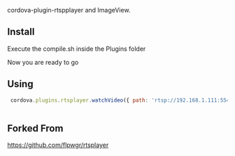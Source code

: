cordova-plugin-rtspplayer and ImageView.

## Install

Execute the compile.sh inside the Plugins folder

Now you are ready to go

## Using

``` javascript
 cordova.plugins.rtsplayer.watchVideo({ path: 'rtsp://192.168.1.111:554/h264_stream', x: 0, y: 60, width: 500, height: 500 }, function () { }, function () {
 
```

## Forked From

https://github.com/flpwgr/rtsplayer

